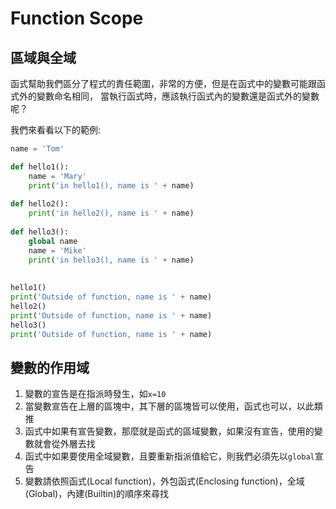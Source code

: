 # Function Scope
## 區域與全域
函式幫助我們區分了程式的責任範圍，非常的方便，但是在函式中的變數可能跟函式外的變數命名相同，
當執行函式時，應該執行函式內的變數還是函式外的變數呢？

我們來看看以下的範例:
```python
name = 'Tom'

def hello1():
    name = 'Mary'
    print('in hello1(), name is ' + name)
    
def hello2():
    print('in hello2(), name is ' + name)
    
def hello3():
    global name
    name = 'Mike'
    print('in hello3(), name is ' + name)
    
    
hello1()
print('Outside of function, name is ' + name)
hello2()
print('Outside of function, name is ' + name)
hello3()
print('Outside of function, name is ' + name)
```

## 變數的作用域
1. 變數的宣告是在指派時發生，如`x=10`
2. 當變數宣告在上層的區塊中，其下層的區塊皆可以使用，函式也可以，以此類推
3. 函式中如果有宣告變數，那麼就是函式的區域變數，如果沒有宣告，使用的變數就會從外層去找
4. 函式中如果要使用全域變數，且要重新指派值給它，則我們必須先以`global`宣告
5. 變數請依照函式(Local function)，外包函式(Enclosing function)，全域(Global)，內建(Builtin)的順序來尋找
